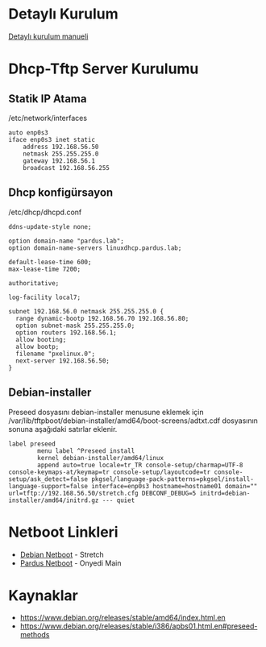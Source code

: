 # Detaylı Kurulum
[Detaylı kurulum manueli](Kurulum.odt)

# Dhcp-Tftp Server Kurulumu
## Statik IP Atama
/etc/network/interfaces
```
auto enp0s3
iface enp0s3 inet static
	address 192.168.56.50
	netmask 255.255.255.0
	gateway 192.168.56.1
	broadcast 192.168.56.255
```
## Dhcp konfigürsayon
/etc/dhcp/dhcpd.conf
```
ddns-update-style none;

option domain-name "pardus.lab";
option domain-name-servers linuxdhcp.pardus.lab;

default-lease-time 600;
max-lease-time 7200;

authoritative;

log-facility local7;

subnet 192.168.56.0 netmask 255.255.255.0 {
  range dynamic-bootp 192.168.56.70 192.168.56.80;
  option subnet-mask 255.255.255.0;
  option routers 192.168.56.1;
  allow booting;
  allow bootp;
  filename "pxelinux.0";
  next-server 192.168.56.50;
}
```
## Debian-installer
  Preseed dosyasını debian-installer menusune eklemek için /var/lib/tftpboot/debian-installer/amd64/boot-screens/adtxt.cdf dosyasının sonuna aşağıdaki satırlar eklenir.
```
label preseed
        menu label ^Preseed install
        kernel debian-installer/amd64/linux
        append auto=true locale=tr_TR console-setup/charmap=UTF-8 console-keymaps-at/keymap=tr console-setup/layoutcode=tr console-setup/ask_detect=false pkgsel/language-pack-patterns=pkgsel/install-language-support=false interface=enp0s3 hostname=hostname01 domain="" url=tftp://192.168.56.50/stretch.cfg DEBCONF_DEBUG=5 initrd=debian-installer/amd64/initrd.gz --- quiet
```
# Netboot Linkleri
* [Debian Netboot](http://ftp.nl.debian.org/debian/dists/stretch/main/installer-amd64/current/images/netboot/netboot.tar.gz) - Stretch
* [Pardus Netboot](http://depo.pardus.org.tr/pardus/dists/onyedi/main/installer-amd64/current/images/netboot/netboot.tar.gz) - Onyedi Main
# Kaynaklar
* https://www.debian.org/releases/stable/amd64/index.html.en
* https://www.debian.org/releases/stable/i386/apbs01.html.en#preseed-methods
